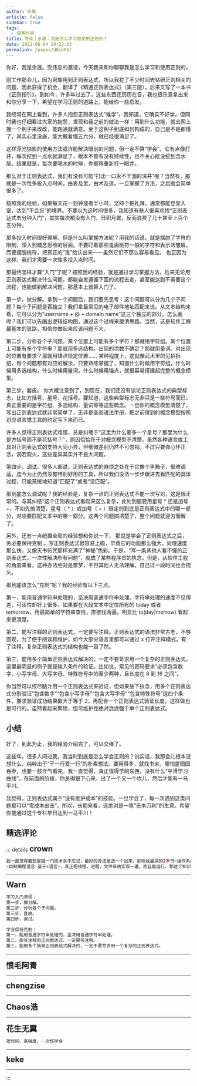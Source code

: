 ```yaml
---
author: 余晟
article: false
sidebar: true
tags: 
  - 极客时间
title: 导读丨余晟：我是怎么学习和使用正则的？
date: 2022-08-04 19:22:33
permalink: /pages/d8cb86/
---
```

 
<span data-slate-object="text" data-key="436"><span data-slate-leaf="true" data-offset-key="436:0" data-first-offset="true"><span data-slate-string="true">你好，我是余晟。受伟忠的邀请，今天我来和你聊聊我是怎么学习和使用正则的。</span></span></span>
<span data-slate-object="text" data-key="438"><span data-slate-leaf="true" data-offset-key="438:0" data-first-offset="true"><span data-slate-string="true">刚工作那会儿，因为密集用到正则表达式，所以我花了不少时间去钻研正则相关的问题，因此获得了机会，翻译了《精通正则表达式》（第三版），后来⼜写了一本书《正则指引》。到如今，许多年过去了，这些东西还历历在目，我也很乐意拿出来和你分享一下，希望在学习正则的道路上，能给你一些启发。</span></span></span>
<span data-slate-object="text" data-key="440"><span data-slate-leaf="true" data-offset-key="440:0" data-first-offset="true"><span data-slate-string="true">我经常在⽹上看到，许多⼈抱怨正则表达式“难学”，我知道，它确实不好学。但同时我也仔细看过⼤家的抱怨，发现和我之前的做法⼀样：⽤到什么功能，就去⽹上搜⼀个例⼦来改改，能跑通就满意。⾄于这例⼦到底如何构成的，⾃⼰是不是都懂了，其实⼼⾥没底，能⼤概看懂五六分，就已经很满⾜了。</span></span></span>
<span data-slate-object="text" data-key="442"><span data-slate-leaf="true" data-offset-key="442:0" data-first-offset="true"><span data-slate-string="true">这样浮光掠影的使⽤⽅法或许能解决眼前的问题，但⼀定不算“学会”。它有点像打井，每次挖到⼀点⽔就满⾜了，根本不管有没有持续性，也不关⼼挖没挖到含⽔层。结果就是，每次要喝⽔的时候，你都得重新打⼀眼井。</span></span></span>
<span data-slate-object="text" data-key="444"><span data-slate-leaf="true" data-offset-key="444:0" data-first-offset="true"><span data-slate-string="true">那么对于正则表达式，我们有没有可能“打出⼀⼝永不⼲涸的深井”呢？当然有，那就是</span></span></span><span data-slate-object="text" data-key="445"><span data-slate-leaf="true" data-offset-key="445:0" data-first-offset="true"><span class="se-ec21f0c4" data-slate-type="bold" data-slate-object="mark"><span data-slate-string="true">⼀次性多投⼊点时间，</span></span></span></span><span data-slate-object="text" data-key="446"><span data-slate-leaf="true" data-offset-key="446:0" data-first-offset="true"><span class="se-bbc73e0d" data-slate-type="bold" data-slate-object="mark"><span data-slate-string="true">由表及里，由术及道。一旦掌握了方法，之后就</span></span></span></span><span data-slate-object="text" data-key="447"><span data-slate-leaf="true" data-offset-key="447:0" data-first-offset="true"><span class="se-98b2a936" data-slate-type="bold" data-slate-object="mark"><span data-slate-string="true">会</span></span></span></span><span data-slate-object="text" data-key="448"><span data-slate-leaf="true" data-offset-key="448:0" data-first-offset="true"><span class="se-c803fbed" data-slate-type="bold" data-slate-object="mark"><span data-slate-string="true">简单很多了</span></span></span></span><span data-slate-object="text" data-key="449"><span data-slate-leaf="true" data-offset-key="449:0" data-first-offset="true"><span class="se-417ed407" data-slate-type="bold" data-slate-object="mark"><span data-slate-string="true">。</span></span></span></span>
<span data-slate-object="text" data-key="451"><span data-slate-leaf="true" data-offset-key="451:0" data-first-offset="true"><span data-slate-string="true">按照我的经验，如果每天花一刻钟或者半小时，坚持个把礼拜，通常都能登堂入室，达到“不会忘”的境界。不要以为这时间很多，我知道有些人很喜欢找“正则表达式五分钟入门”，其实每次都没有入门，日积月累，反而浪费了几十甚至上百个五分钟。</span></span></span>
<span data-slate-object="text" data-key="453"><span data-slate-leaf="true" data-offset-key="453:0" data-first-offset="true"><span data-slate-string="true">那多投⼊时间很好理解，但是什么叫掌握⽅法呢？⽤我的话说，就是摆脱了字符的限制，深⼊到概念思维的层⾯。不要盯着那些⻤画桃符⼀般的字符和表示法皱眉，⽽要摆脱桃符，把真正的“⻤”给认出来——虽然它们不那么容易看⻅。 也正因为这样，我们才需要⼀次性多投⼊点时间。</span></span></span>
<span data-slate-object="text" data-key="455"><span data-slate-leaf="true" data-offset-key="455:0" data-first-offset="true"><span data-slate-string="true">那最终怎样才算“入门”了呢？按照我的经验，就是通过学习掌握方法，后来无论用正则表达式解决什么问题，都能自发遵循下⾯的流程去走，甚至能达到不需要这个流程，也能做到解决问题，那基本上就算入门了。</span></span></span>
<span data-slate-object="text" data-key="457"><span data-slate-leaf="true" data-offset-key="457:0" data-first-offset="true"><span class="se-5816454b" data-slate-type="bold" data-slate-object="mark"><span data-slate-string="true">第⼀步，做分解。</span></span></span></span><span data-slate-object="text" data-key="458"><span data-slate-leaf="true" data-offset-key="458:0" data-first-offset="true"><span data-slate-string="true">拿到一个问题后，我们要先思考：这个问题可以分为⼏个⼦问题？每个⼦问题是否独⽴？我们拿最常⻅的电⼦邮件地址匹配来说。从文本结构来看，它可以分为“username + @ + domain name”这三个独⽴的部分。怎么画呢？我们可以先画出逻辑结构图。通过这个过程来厘清思路。当然，这是软件⼯程最基本的思路，相信你做起来应该问题不大。</span></span></span>
<span data-slate-object="text" data-key="460"><span data-slate-leaf="true" data-offset-key="460:0" data-first-offset="true"><span class="se-3ba19bcb" data-slate-type="bold" data-slate-object="mark"><span data-slate-string="true">第⼆步，分析各个⼦问题。</span></span></span></span><span data-slate-object="text" data-key="461"><span data-slate-leaf="true" data-offset-key="461:0" data-first-offset="true"><span data-slate-string="true">某个位置上可能有多个字符？那就⽤字符组。某个位置上可能有多个字符串？那就⽤多选结构。出现的次数不确定？那就⽤量词。对出现的位置有要求？那就⽤锚点锁定位置…… 某种程度上，这就像武术⾥的⻅招拆招，每个问题都有对应的解法，只要熟练掌握了，知道什么时候用字符组，什么时候用多选结构，什么时候用量词，什么时候用锚点，就很容易搭建起完整的概念模型。</span></span></span>
<span data-slate-object="text" data-key="463"><span data-slate-leaf="true" data-offset-key="463:0" data-first-offset="true"><span class="se-b0a10241" data-slate-type="bold" data-slate-object="mark"><span data-slate-string="true"> 第三步，套⽪。</span></span></span></span><span data-slate-object="text" data-key="464"><span data-slate-leaf="true" data-offset-key="464:0" data-first-offset="true"><span data-slate-string="true"> 你大概注意到了，到现在，我们还没有谈论正则表达式的典型标志，比如方括号、星号、花括号。要知道，这些典型标志无非只是一些符号而已，真正重要的是字符组、多选结构、量词等等这些概念。一旦你的概念模型清楚了，写出正则表达式就非常简单了，无非是查阅语法⼿册，把之前得到的概念模型按照对应语⾔或⼯具的约定写下来而已。</span></span></span>
<span data-slate-object="text" data-key="466"><span data-slate-leaf="true" data-offset-key="466:0" data-first-offset="true"><span data-slate-string="true">许多人觉得正则表达式难懂，总是纠缠于“这里为什么要多一个星号？那里为什么是方括号而不是花括号？”，原因恰恰在于对概念模型不清楚。虽然各种语⾔或⼯具对正则表达式的⽀持⼤同⼩异，但细微差别仍然不可忽视。不过只要你⼼怀正念，洞若观⽕，这些差异其实并不是⼤问题。</span></span></span>
<span data-slate-object="text" data-key="468"><span data-slate-leaf="true" data-offset-key="468:0" data-first-offset="true"><span class="se-f6205f73" data-slate-type="bold" data-slate-object="mark"><span data-slate-string="true">第四步，调试。</span></span></span></span><span data-slate-object="text" data-key="469"><span data-slate-leaf="true" data-offset-key="469:0" data-first-offset="true"><span data-slate-string="true">很多人都说，正则表达式的麻烦之处在于它像个⿊箱⼦，很难调适，迄今为⽌仍然没有特别好⽤的⼯具，所以我们没法⼀步步跟进去看匹配的具体过程，只能笼统地知道“匹配了”或者“没匹配”。</span></span></span>
<span data-slate-object="text" data-key="471"><span data-slate-leaf="true" data-offset-key="471:0" data-first-offset="true"><span data-slate-string="true">那到底怎么调试呢？我的经验是，复杂⼀点的正则表达式不能⼀次写对，这是很正常的。与其纠结“这个正则表达式看起来这么复杂，此处到底要用星号 * 还是加号 +，不如先搞清楚，星号（ * ）或加号（ + ）限定的到底是正则表达式中的哪一部分，对应要匹配文本中的哪一部分。这两个问题搞清楚了，整个问题就迎刃而解了。</span></span></span>
<span data-slate-object="text" data-key="473"><span data-slate-leaf="true" data-offset-key="473:0" data-first-offset="true"><span data-slate-string="true">另外，还有⼀点统摄全局的经验想和你说一下，</span></span></span><span data-slate-object="text" data-key="474"><span data-slate-leaf="true" data-offset-key="474:0" data-first-offset="true"><span class="se-bfcc4092" data-slate-type="bold" data-slate-object="mark"><span data-slate-string="true"> 那就是学会了正则表达式之后，务必要保持克制 </span></span></span></span><span data-slate-object="text" data-key="475"><span data-slate-leaf="true" data-offset-key="475:0" data-first-offset="true"><span data-slate-string="true">。写正则表达式很容易上瘾，毕竟它的功能那么强⼤，处理速度那么快，⼜像天书符咒那样充满了“神秘”色彩。于是，“写⼀条其他⼈看不懂的正则表达式，⼀次性解决所有问题”，就成了某些程序员的执念。但是，从软件⼯程的⻆度来看，这种办法绝对是噩梦，不但其他⼈⽆法理解，⾃⼰过⼀段时间也会挠头。</span></span></span>
<span data-slate-object="text" data-key="477"><span data-slate-leaf="true" data-offset-key="477:0" data-first-offset="true"><span data-slate-string="true">那到底该怎么“克制”呢？我的经验有以下三点。</span></span></span>
<span data-slate-object="text" data-key="479"><span data-slate-leaf="true" data-offset-key="479:0" data-first-offset="true"><span class="se-8d9083c6" data-slate-type="bold" data-slate-object="mark"><span data-slate-string="true">第⼀，能⽤普通字符串处理的，坚决⽤普通字符串处理</span></span></span></span><span data-slate-object="text" data-key="480"><span data-slate-leaf="true" data-offset-key="480:0" data-first-offset="true"><span class="se-05828798" data-slate-type="bold" data-slate-object="mark"><span data-slate-string="true">。</span></span></span></span><span data-slate-object="text" data-key="481"><span data-slate-leaf="true" data-offset-key="481:0" data-first-offset="true"><span data-slate-string="true">字符串处理的速度不⻅得差，可读性却好上很多。如果要在大段文本中定位所有的 today 或者 tomorrow，用最简单的字符串查找，直接找两遍，明显比 to(day|morrow) 看起来更清楚。</span></span></span>
<span data-slate-object="text" data-key="483"><span data-slate-leaf="true" data-offset-key="483:0" data-first-offset="true"><span class="se-2c630253" data-slate-type="bold" data-slate-object="mark"><span data-slate-string="true">第⼆，能写注释的正则表达式，⼀定要写注释</span></span></span></span><span data-slate-object="text" data-key="484"><span data-slate-leaf="true" data-offset-key="484:0" data-first-offset="true"><span data-slate-string="true">。正则表达式的语法非常古老，不够直观，为了便于阅读和维护，如今⼤部分语⾔⾥都可以通过 x 打开注释模式。有了注释，复杂正则表达式的结构也能⼀⽬了然。</span></span></span>
<span data-slate-object="text" data-key="486"><span data-slate-leaf="true" data-offset-key="486:0" data-first-offset="true"><span class="se-afb11e18" data-slate-type="bold" data-slate-object="mark"><span data-slate-string="true">第三，能⽤多个简单正则表达式解决的，⼀定不</span></span></span></span><span data-slate-object="text" data-key="487"><span data-slate-leaf="true" data-offset-key="487:0" data-first-offset="true"><span class="se-915f3c39" data-slate-type="bold" data-slate-object="mark"><span class="se-fab60322" data-slate-type="italic" data-slate-object="mark"><span data-slate-string="true">要</span></span></span></span></span><span data-slate-object="text" data-key="488"><span data-slate-leaf="true" data-offset-key="488:0" data-first-offset="true"><span class="se-f7b805fc" data-slate-type="bold" data-slate-object="mark"><span data-slate-string="true">苛求⽤⼀个复杂的正则表达式</span></span></span></span><span data-slate-object="text" data-key="489"><span data-slate-leaf="true" data-offset-key="489:0" data-first-offset="true"><span data-slate-string="true">。这里最明显的例子就是输⼊条件的验证。比如说，常见的密码要求“必须包含数字、小写字母、大写字母、特殊符号中的至少两种，且长度在 8 到 16 之间”。</span></span></span>
<span data-slate-object="text" data-key="491"><span data-slate-leaf="true" data-offset-key="491:0" data-first-offset="true"><span data-slate-string="true">你当然可以绞尽脑汁用一个正则表达式来验证，但如果放下执念，⽤多个正则表达式分别验证“包含数字”“包含小写字母”“包含大写字母”“包含特殊符号”这四个条件，要求验证成功结果数大于等于 2，再配合一个正则表达式验证长度，这样做也是可行的。虽然看起来繁琐，但可维护性绝对远远强于单个正则表达式。</span></span></span>
## 小结
<span data-slate-object="text" data-key="495"><span data-slate-leaf="true" data-offset-key="495:0" data-first-offset="true"><span data-slate-string="true">好了，到此为⽌，我的经验介绍完了，可以交棒了。</span></span></span>
<span data-slate-object="text" data-key="497"><span data-slate-leaf="true" data-offset-key="497:0" data-first-offset="true"><span data-slate-string="true">这些年，很多人问过我，我当时到底是怎么学会正则的？说实话，我那会儿根本没想什么，纯粹出于“干一行爱一行”的朴素想法。要用得多，就找书来，哪怕是囫囵吞枣，也要一鼓作气看完。</span></span></span><span data-slate-object="text" data-key="498"><span data-slate-leaf="true" data-offset-key="498:0" data-first-offset="true"><span class="se-861f4b53" data-slate-type="bold" data-slate-object="mark"><span data-slate-string="true">我一直觉得，真正值得学的东西，没有什么“平滑学习曲线”。在前面的阶段，你总得狠下心来，过了一个又一个坎儿，然后才能有一马平川。</span></span></span></span>
<span data-slate-object="text" data-key="500"><span data-slate-leaf="true" data-offset-key="500:0" data-first-offset="true"><span data-slate-string="true">我觉得，正则表达式属于“没有维护成本”的技能。⼀旦学会了，每⼀次遇到这类问题都可以“零成本出击”。所以，⻓期来看，这绝对是一笔“⽆本万利”的⽣意。希望你能通过这个专栏早日达到一马平川！</span></span></span>
精选评论 
 ------- 
 ::: details 
<a style='font-size:1.5em;font-weight:bold'>crown</a> 


 ```java 
我一直觉得要想掌握一门技术永不忘记，最好的办法是造一个出来，影响我最深的2本书<操作系统真相还原>
<自制编程语言-基于c语言>，真正把线程，进程，文件系统实现一遍，而且能运行，那这个知识点怕你一辈子也忘不了。
```
 ----- 
<a style='font-size:1.5em;font-weight:bold'>Warn</a> 


 ```java 
学习入门流程：
第一步，做分解。
第二步，分析各个子问题。
第三步，套皮。
第四步，调试。

学会保持克制：
第⼀，能⽤普通字符串处理的，坚决⽤普通字符串处理。
第⼆，能写注释的正则表达式，⼀定要写注释。
第三，能⽤多个简单正则表达式解决的，⼀定不要苛求⽤⼀个复杂的正则表达式。
```
 ----- 
<a style='font-size:1.5em;font-weight:bold'>愤毛阿青</a> 


 ----- 
<a style='font-size:1.5em;font-weight:bold'>chengzise</a> 


 ----- 
<a style='font-size:1.5em;font-weight:bold'>Chaos浩</a> 


 ----- 
<a style='font-size:1.5em;font-weight:bold'>花生无翼</a> 


 ```java 
短时间，高强度，一次性学会
```
 ----- 
<a style='font-size:1.5em;font-weight:bold'>keke</a> 


 ----- 
:::